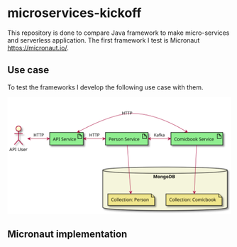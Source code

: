 # microservices-kickoff

This repository is done to compare Java framework to make micro-services and serverless application. The first framework I test is Micronaut https://micronaut.io/.

## Use case

To test the frameworks I develop the following use case with them.

  ![Use case](/doc/images/usecase.svg)

## Micronaut implementation

